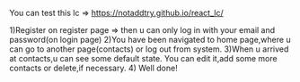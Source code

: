 You can test this lc => https://notaddtry.github.io/react_lc/

1)Register on register page => then u can only log in with your email and password(on login page)
2)You have been navigated to home page,where u can go to another page(contacts) or log out from system.
3)When u arrived at contacts,u can see some default state. You can edit it,add some more contacts or delete,if necessary. 4) Well done!
